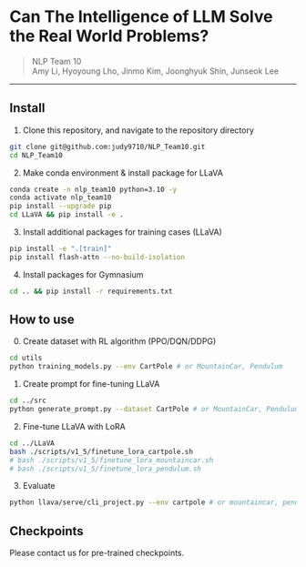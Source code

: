# Can The Intelligence of LLM Solve the Real World Problems?
> NLP Team 10  
> Amy Li, Hyoyoung Lho, Jinmo Kim, Joonghyuk Shin, Junseok Lee
---
## Install
1. Clone this repository, and navigate to the repository directory
```Bash
git clone git@github.com:judy9710/NLP_Team10.git
cd NLP_Team10
```
2. Make conda environment & install package for LLaVA
```Bash
conda create -n nlp_team10 python=3.10 -y
conda activate nlp_team10
pip install --upgrade pip
cd LLaVA && pip install -e .
```
3. Install additional packages for training cases (LLaVA)
```Bash
pip install -e ".[train]"
pip install flash-attn --no-build-isolation
```
4. Install packages for Gymnasium
```Bash
cd .. && pip install -r requirements.txt
```

## How to use
0. Create dataset with RL algorithm (PPO/DQN/DDPG)
```Bash
cd utils
python training_models.py --env CartPole # or MountainCar, Pendulum
```
1. Create prompt for fine-tuning LLaVA
```Bash
cd ../src
python generate_prompt.py --dataset CartPole # or MountainCar, Pendulum
```
2. Fine-tune LLaVA with LoRA
```Bash
cd ../LLaVA
bash ./scripts/v1_5/finetune_lora_cartpole.sh
# bash ./scripts/v1_5/finetune_lora_mountaincar.sh
# bash ./scripts/v1_5/finetune_lora_pendulum.sh
```
3. Evaluate
```Bash
python llava/serve/cli_project.py --env cartpole # or mountaincar, pendulum
```
## Checkpoints
Please contact us for pre-trained checkpoints.